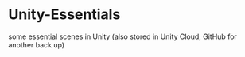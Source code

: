 # Unity-Essentials

some essential scenes in Unity (also stored in Unity Cloud, GitHub for another back up)